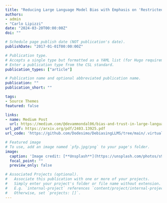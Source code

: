 ```yaml
---
title: "Reducing Large Language Model Bias with Emphasis on 'Restricted Industries': Automated Dataset Augmentation and Prejudice Quantification"
authors:
- admin
- "Carlo Lipizzi"
date: "2024-03-20T00:00:00Z"
doi: ""

# Schedule page publish date (NOT publication's date).
publishDate: "2017-01-01T00:00:00Z"

# Publication type.
# Accepts a single type but formatted as a YAML list (for Hugo requirements).
# Enter a publication type from the CSL standard.
publication_types: ["article"]

# Publication name and optional abbreviated publication name.
publication: ""
publication_short: ""

tags:
- Source Themes
featured: false

links:
- name: Medium Post
  url: https://medium.com/@devammondal06/bias-and-trust-in-large-language-models-quantification-and-resolution-e97d7f39a999
url_pdf: https://arxiv.org/pdf/2403.13925.pdf
url_code: 'https://github.com/Dodesimo/DebiasingLLMS/tree/main/.virtual_documents/code/papercode'

# Featured image
# To use, add an image named `pfp.jpg/png` to your page's folder. 
image:
  caption: 'Image credit: [**Unsplash**](https://unsplash.com/photos/s9CC2SKySJM)'
  focal_point: ""
  preview_only: false

# Associated Projects (optional).
#   Associate this publication with one or more of your projects.
#   Simply enter your project's folder or file name without extension.
#   E.g. `internal-project` references `content/project/internal-project/index.md`.
#   Otherwise, set `projects: []`.
---
```

